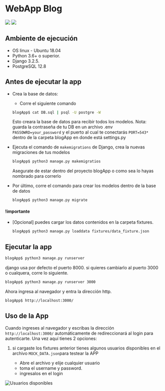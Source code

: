 # WebApp Blog

![](https://img.shields.io/badge/Building-Process-green) ![](https://img.shields.io/badge/Python3-Django-brightgreen)

## Ambiente de ejecución

- OS linux - Ubuntu 18.04
- Python 3.6+ o superior.
- Django 3.2.5.
- PostgreSQL 12.8

## Antes de ejecutar la app

- Crea la base de datos:
    - Corre el siguiente comando
    ```Bash
    blogApp$ cat DB.sql | psql -U postgre -W 
    ```
    Esto creara la base de datos para recibir todos los modelos.
    Nota: guarda la contraseña de tu DB en un archivo .env `PASSOWRD=your_password` y el puerto al cual te conectarás `PORT=543*`  dentro de la carpeta blogApp en donde está settings.py 

- Ejecuta el comando de `makemigrations` de Django, crea la nuevas migraciones de tus modelos

    ```Bash
    blogApp$ python3 manage.py makemigratios 
    ```
    Asegurate de estar dentro del proyecto blogApp o como sea lo hayas nombrado para correrlo

- Por último, corre el comando para crear los modelos dentro de la base de datos

    ```Bash
    blogApp$ python3 manage.py migrate 
    ```

#### !importante
- [Opcional] puedes cargar los datos contenidos en la carpeta fixtures.

    ```Bash
    blogApp$ python3 manage.py loaddata fixtures/data_fixture.json
    ```


## Ejecutar la app

```Bash
blogApp$ python3 manage.py runserver
```

django usa por defecto el puerto 8000.
si quieres cambiarlo al puerto 3000 o cualquera, corre lo siguiente.

```Bash
blogApp$ python3 manage.py runserver 3000
```

Ahora ingresa al navegador y entra la dirección http.
```Bash
blogApp$ http://localhost:3000/
```

## Uso de la App

Cuando ingreses al navegador y escribas la dirección `http://localhost:3000/` automáticamente de redireccionará al login para autenticarte. Una vez aquí tienes 2 opciones:

1. si cargaste los fixtures anterior tienes algunos usuarios disponibles en el archivo `MOCK_DATA.json`para testear la APP

    - Abre el archivo y elije cualquier usuario
    - toma el username y password.
    - ingresalos en el login

![Usuarios disponibles](https://i.imgur.com/z3A8JAa.png)
